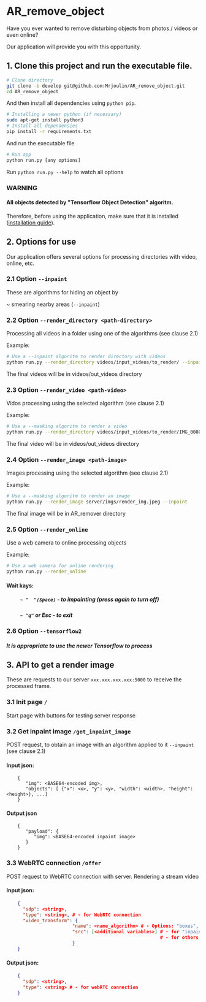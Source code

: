 # AR_remove_object

Have you ever wanted to remove disturbing objects from photos / videos or even online? 

Our application will provide you with this opportunity.

## 1. Clone this project and run the executable file.
```bash
# Clone directory
git clone -b develop git@github.com:Mrjoulin/AR_remove_object.git
cd AR_remove_object
```
And then install all dependencies using `python pip`.
```bash
# Installing a newer python (if necessary)
sudo apt-get install python3
# Install all dependensies
pip install -r requirements.txt
```
And run the executable file
```bash
# Run app
python run.py [any options]
```
Run `python run.py --help` to watch all options

### WARNING
#### All objects detected by "Tensorflow Object Detection" algoritm.
Therefore, before using the application, make sure that it is installed ([installation guide](https://tensorflow-object-detection-api-tutorial.readthedocs.io/en/latest/install.html)).

## 2. Options for use
Our application offers several options for processing directories with video, online, etc.

### 2.1 Option `--inpaint`
These are algorithms for hiding an object by

  ~ smearing nearby areas (`--inpaint`)

### 2.2 Option `--render_directory <path-directory>`
Processing all videos in a folder using one of the algorithms (see clause 2.1)

Example:
```bash
# Use a --inpaint algoritm to render directory with videos
python run.py --render_directory videos/input_videos/to_render/ --inpaint  
```
The final videos will be in videos/out_videos directory

### 2.3 Option `--render_video <path-video>`
Vidos processing using the selected algorithm (see clause 2.1)

Example:
```bash
# Use a --masking algoritm to render a video
python run.py --render_directory videos/input_videos/to_render/IMG_0080.MOV --inpaint
```
The final video will be in videos/out_videos directory

### 2.4 Option `--render_image <path-image>`
Images processing using the selected algorithm (see clause 2.1)

Example:
```bash
# Use a --masking algoritm to render an image
python run.py --render_image server/imgs/render_img.jpeg --inpaint
```
The final image will be in AR_remover directory

### 2.5 Option `--render_online`
Use a web camera to online processing objects

Example:
```bash
# Use a web camera for online rendering
python run.py --render_online
```
#### Wait kays:
##### `     ~ "  "(Spaсe)` - to impainting (press again to turn off)
##### `     ~ "q"` or Esc - to exit

### 2.6 Option `--tensorflow2`
##### It is appropriate to use the newer *Tensorflow* to process

## 3. API to get a render image
These are requests to our server `xxx.xxx.xxx.xxx:5000` to receive the processed frame.
### 3.1 Init page `/`
Start page with buttons for testing server response
### 3.2 Get inpaint image `/get_inpaint_image`
POST request, to obtain an image with an algorithm applied to it `--inpaint` (see clause 2.1)
#### Input json:
```
    {
       "img": <BASE64-encoded img>,
       "objects": [ {"x": <x>, "y": <y>, "width": <width>, "height": <height>}, ...]
    }
```
#### Output json
```
    {
       "payload": {
          "img": <BASE64-encoded inpaint image>
       }
    }
```
### 3.3 WebRTC connection `/offer`
POST request to WebRTC connection with server. Rendering a stream video
#### Input json:
```json
    {
      "sdp": <string>, 
      "type": <string>, # - for WebRTC connection
      "video_transform": {
                        "name": <name_algorithm> # - Options: "boxes", "inpaint", "edges", "cartoon" or empty "".
                        "src": [<additional variables>] # - for "inpaint" -- [<class objects>] (For example: ["people"]) 
                                                        # - for others -- []
                        }
    }
```
#### Output json:
```json
    {
      "sdp": <string>,
      "type": <string> # - for webRTC connection
    }
```